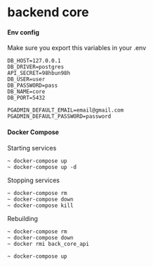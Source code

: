 # backend core 

#### Env config
Make sure you export this variables in your .env
```
DB_HOST=127.0.0.1
DB_DRIVER=postgres
API_SECRET=98hbun98h
DB_USER=user
DB_PASSWORD=pass
DB_NAME=core
DB_PORT=5432

PGADMIN_DEFAULT_EMAIL=email@gmail.com
PGADMIN_DEFAULT_PASSWORD=password
```

#### Docker Compose
Starting services
``` 
~ docker-compose up
~ docker-compose up -d
```
Stopping services
``` 
~ docker-compose rm
~ docker-compose down
~ docker-compose kill
```
Rebuilding
``` 
~ docker-compose rm
~ docker-compose down
~ docker rmi back_core_api

~ docker-compose up
```






